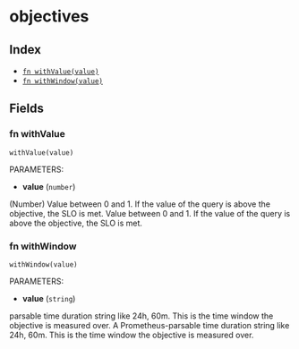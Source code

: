 # objectives



## Index

* [`fn withValue(value)`](#fn-withvalue)
* [`fn withWindow(value)`](#fn-withwindow)

## Fields

### fn withValue

```jsonnet
withValue(value)
```

PARAMETERS:

* **value** (`number`)

(Number) Value between 0 and 1. If the value of the query is above the objective, the SLO is met.
Value between 0 and 1. If the value of the query is above the objective, the SLO is met.
### fn withWindow

```jsonnet
withWindow(value)
```

PARAMETERS:

* **value** (`string`)

parsable time duration string like 24h, 60m. This is the time window the objective is measured over.
A Prometheus-parsable time duration string like 24h, 60m. This is the time window the objective is measured over.